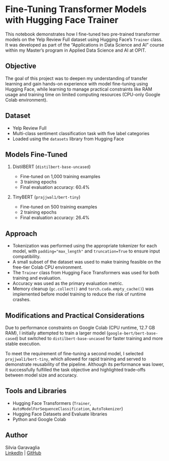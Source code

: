 # Fine-Tuning Transformer Models with Hugging Face Trainer

This notebook demonstrates how I fine-tuned two pre-trained transformer models on the Yelp Review Full dataset using Hugging Face’s `Trainer` class. It was developed as part of the “Applications in Data Science and AI” course within my Master’s program in Applied Data Science and AI at OPIT.

## Objective

The goal of this project was to deepen my understanding of transfer learning and gain hands-on experience with model fine-tuning using Hugging Face, while learning to manage practical constraints like RAM usage and training time on limited computing resources (CPU-only Google Colab environment).

## Dataset

- Yelp Review Full  
- Multi-class sentiment classification task with five label categories  
- Loaded using the `datasets` library from Hugging Face

## Models Fine-Tuned

1. DistilBERT (`distilbert-base-uncased`)  
   - Fine-tuned on 1,000 training examples  
   - 3 training epochs  
   - Final evaluation accuracy: 60.4%

2. TinyBERT (`prajjwal1/bert-tiny`)  
   - Fine-tuned on 500 training examples  
   - 2 training epochs  
   - Final evaluation accuracy: 26.4%

## Approach

- Tokenization was performed using the appropriate tokenizer for each model, with `padding="max_length"` and `truncation=True` to ensure input compatibility.
- A small subset of the dataset was used to make training feasible on the free-tier Colab CPU environment.
- The `Trainer` class from Hugging Face Transformers was used for both training and evaluation.
- Accuracy was used as the primary evaluation metric.
- Memory cleanup (`gc.collect()` and `torch.cuda.empty_cache()`) was implemented before model training to reduce the risk of runtime crashes.

## Modifications and Practical Considerations

Due to performance constraints on Google Colab (CPU runtime, 12.7 GB RAM), I initially attempted to train a larger model (`google-bert/bert-base-cased`) but switched to `distilbert-base-uncased` for faster training and more stable execution. 

To meet the requirement of fine-tuning a second model, I selected `prajjwal1/bert-tiny`, which allowed for rapid training and served to demonstrate reusability of the pipeline. Although its performance was lower, it successfully fulfilled the task objective and highlighted trade-offs between model size and accuracy.

## Tools and Libraries

- Hugging Face Transformers (`Trainer`, `AutoModelForSequenceClassification`, `AutoTokenizer`)
- Hugging Face Datasets and Evaluate libraries
- Python and Google Colab

## Author

Silvia Garavaglia  
[LinkedIn](https://www.linkedin.com/in/silviagaravaglia/) | [GitHub](https://github.com/silviagara)